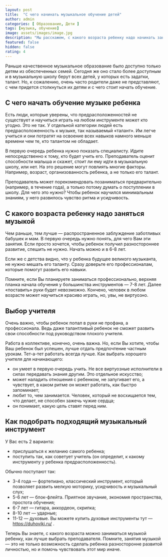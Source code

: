 ```yaml
---
layout: post
title:  "С чего начинать музыкальное обучение детей"
author: admin
categories: [ Образование, Дети ]
tags: [музыка, обучение]
image: assets/images/image.jpg
description: "Мы расскажем, с какого возраста ребенку надо начинать заниматься музыкой и с чего начинать обучение."
featured: false
hidden: false
rating: 4
---
```

Раньше качественное музыкальное образование было доступно только детям из обеспеченных семей. Сегодня же оно стало более доступным и в музыкальную школу берут всех детей, у которых есть задатки, талант. Но, к сожалению, очень часто родители даже не представляют, с чем придется столкнуться их детям и с чего стоит начать обучение.

## С чего начать обучение музыке ребенка

Есть люди, которые уверены, что предрасположенностей не существует и научиться играть на любом инструменте может кто угодно. Это не так. У отдельной категории людей есть предрасположенность к музыке, так называемый «талант». Им легче учиться и они потратят на освоение всех навыков намного меньше времени чем те, кто талантом не обладает.

В первую очередь ребенка нужно показать специалисту. Идите непосредственно к тому, кто будет учить его. Преподаватель оценит способности малыша и скажет, стоит ли ему идти в музыкальную школу, или нет. На это решение могут повлиять многие факторы. Например, возраст, организованность ребенка, а не только его талант.

Преподаватель может порекомендовать позаниматься предварительно (например, в течение года), а только потому думать о поступлении в школу. Для чего это нужно? Чтобы ребенок научился минимальным знаниям, у него развилось чувство ритма и усидчивость.

## С какого возраста ребенку надо заняться музыкой

Чем раньше, тем лучше — распространенное заблуждение заботливых бабушек и мам. В первую очередь нужно понять, для чего Вам эти занятия. Если просто хочется, чтобы ребенок получил разностороннее развитие, спешить не нужно. Начать можно и в 6-8 лет.

Если же с детства видно, что у ребенка будущее великого музыканта, не нужно мешать его таланту. Сразу доверьте его профессионалам, которые помогут развить его навыки.

Помните, если Вы планируете заниматься профессионально, верхняя планка начала обучения у большинства инструментов — 7-8 лет. Далее «поставить» руки будет невозможно. Кончено, человек в любом возрасте может научиться красиво играть, но, увы, не виртуозно.

## Выбор учителя

Очень важно, чтобы ребенок попал в руки не профана, а профессионала. Ведь даже талантливый ребенок не сможет развить свои способности под руководством плохого учителя.

Работа в коллективе, конечно, очень важна. Но, если Вы хотите, чтобы Ваш ребенок был успешен, лучше отдать предпочтение частным урокам. Тет-а-тет работать всегда лучше. Как выбрать хорошего учителя для начинающего:
* он умеет в первую очередь учить. Не все виртуозные исполнители в силах передавать знания другим. Это отдельное искусство;
* может наладить отношения с ребенком, не запугивает его, а чувствует, в каком ритме он может работать, как быстро запоминает;
* любит то, чем занимается. Человек, который не восхищается тем, что делает, не способен зажечь чужие сердца;
* он понимает, какую цель ставят перед ним.

## Как подобрать подходящий музыкальный инструмент

У Вас есть 2 варианта:
* прислушаться к желанию самого ребенка;
* поступить так, как советует учитель (он определит, к какому инструменту у ребенка предрасположенность).

Обычно поступают так:
* 3-4 года — фортепиано, классический инструмент, который позволяет развить мелкую моторику, усидчивость и музыкальный слух;
* 5-6 лет — блок-флейта. Приятное звучание, экономия пространства, простота обучения;
* 6-7 лет — гитара, аккордеон, скрипка;
* 8-10 лет — ударные;
* 11-12 — духовые. Вы можете купить духовые инструменты тут — https://duhoviki.ru/ .

Теперь Вы знаете, с какого возраста можно заниматься музыкой ребенку, как лучше выбрать преподавателя. Помните, занятия музыкой — это не только возможность сделать ребенка разносторонне развитой личностью, но и помочь чувствовать этот мир иначе.
